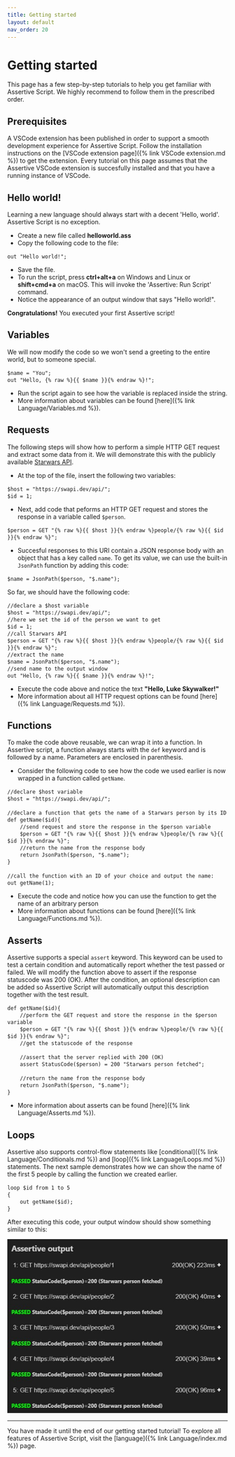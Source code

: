 ```yaml
---
title: Getting started
layout: default
nav_order: 20
---
```


# Getting started
This page has a few step-by-step tutorials to help you get familiar with Assertive Script. We highly recommend to follow them in the prescribed order.

## Prerequisites
A VSCode extension has been published in order to support a smooth development experience for Assertive Script. 
Follow the installation instructions on the [VSCode extension page]({% link VSCode extension.md %}) to get the extension.
Every tutorial on this page assumes that the Assertive VSCode extension is succesfully installed and that you have a running instance of VSCode.

## Hello world!
Learning a new language should always start with a decent 'Hello, world'. Assertive Script is no exception. 
- Create a new file called **helloworld.ass**
- Copy the following code to the file:
```assertive
out "Hello world!";
```
- Save the file.
- To run the script, press **ctrl+alt+a** on Windows and Linux or **shift+cmd+a** on macOS. This will invoke the 'Assertive: Run Script' command.
- Notice the appearance of an output window that says "Hello world!".

**Congratulations!** You executed your first Assertive script!

## Variables
We will now modify the code so we won't send a greeting to the entire world, but to someone special.
```assertive
$name = "You";
out "Hello, {% raw %}{{ $name }}{% endraw %}!";
```
- Run the script again to see how the variable is replaced inside the string.
- More information about variables can be found [here]({% link Language/Variables.md %}).

## Requests
The following steps will show how to perform a simple HTTP GET request and extract some data from it.
We will demonstrate this with the publicly available [Starwars API](https://swapi.dev). 
- At the top of the file, insert the following two variables:
```assertive
$host = "https://swapi.dev/api/";
$id = 1;
```
- Next, add code that peforms an HTTP GET request and stores the response in a variable called `$person`.
```assertive
$person = GET "{% raw %}{{ $host }}{% endraw %}people/{% raw %}{{ $id }}{% endraw %}";
```
- Succesful responses to this URI contain a JSON response body with an object that has a key called `name`. To get its value, we can use the built-in `JsonPath` function by adding this code:
```assertive
$name = JsonPath($person, "$.name");
```
So far, we should have the following code:
```assertive
//declare a $host variable
$host = "https://swapi.dev/api/";
//here we set the id of the person we want to get
$id = 1;
//call Starwars API
$person = GET "{% raw %}{{ $host }}{% endraw %}people/{% raw %}{{ $id }}{% endraw %}";
//extract the name
$name = JsonPath($person, "$.name");
//send name to the output window
out "Hello, {% raw %}{{ $name }}{% endraw %}!";
```
- Execute the code above and notice  the text **"Hello, Luke Skywalker!"**
- More information about all HTTP request options can be found [here]({% link Language/Requests.md %}).

## Functions
To make the code above reusable, we can wrap it into a function. In Assertive script, a function always starts with the `def` keyword and is followed by a name. Parameters are enclosed in parenthesis.
- Consider the following code to see how the code we used earlier is now wrapped in a function called `getName`.

```assertive
//declare $host variable
$host = "https://swapi.dev/api/";

//declare a function that gets the name of a Starwars person by its ID
def getName($id){
    //send request and store the response in the $person variable
    $person = GET "{% raw %}{{ $host }}{% endraw %}people/{% raw %}{{ $id }}{% endraw %}";
    //return the name from the response body
    return JsonPath($person, "$.name"); 
}

//call the function with an ID of your choice and output the name:
out getName(1);
```
- Execute the code and notice how you can use the function to get the name of an arbitrary person
- More information about functions can be found [here]({% link Language/Functions.md %}).

## Asserts
Assertive supports a special `assert` keyword. This keyword can be used to test a certain condition and automatically report whether the test passed or failed. We will modify the function above to assert if the response statuscode was 200 (OK). After the condition, an optional description can be added so Assertive Script will automatically output this description together with the test result.
```assertive
def getName($id){
    //perform the GET request and store the response in the $person variable
    $person = GET "{% raw %}{{ $host }}{% endraw %}people/{% raw %}{{ $id }}{% endraw %}";
    //get the statuscode of the response
    
    //assert that the server replied with 200 (OK)
    assert StatusCode($person) = 200 "Starwars person fetched";

    //return the name from the response body
    return JsonPath($person, "$.name"); 
}
```
- More information about asserts can be found [here]({% link Language/Asserts.md %}).

## Loops
Assertive also supports control-flow statements like [conditional]({% link Language/Conditionals.md %}) and [loop]({% link Language/Loops.md %}) statements.
The next sample demonstrates how we can show the name of the first 5 people by calling the function we created earlier.
```assertive
loop $id from 1 to 5
{
    out getName($id);
}
```
After executing this code, your output window should show something similar to this:

![](/assets/img/getting-started.jpeg)

---
You have made it until the end of our getting started tutorial! To explore all features of Assertive Script, visit the [language]({% link Language/index.md %}) page.

